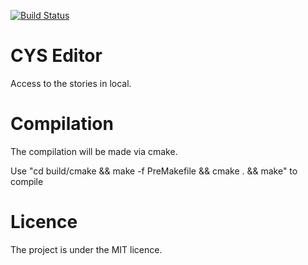 [![Build Status](https://travis-ci.org/codeyourstory/cys-editor.svg?branch=master)](https://travis-ci.org/codeyourstory/cys-editor)

# CYS Editor

Access to the stories in local.

# Compilation

The compilation will be made via cmake.

Use "cd build/cmake && make -f PreMakefile && cmake . && make" to compile

# Licence

The project is under the MIT licence.



